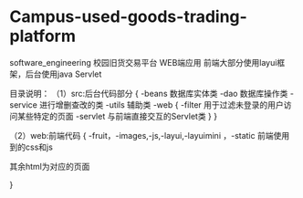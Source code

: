 # Campus-used-goods-trading-platform
software_engineering
校园旧货交易平台 WEB端应用 前端大部分使用layui框架，后台使用java Servlet

目录说明： （1）src:后台代码部分 { -beans 数据库实体类 -dao 数据库操作类 -service 进行增删查改的类 -utils 辅助类 -web { -filter 用于过滤未登录的用户访问某些特定的页面 -servlet 与前端直接交互的Servlet类 } }

（2）web:前端代码 { -fruit，-images,-js,-layui,-layuimini ，-static 前端使用到的css和js

其余html为对应的页面

}
